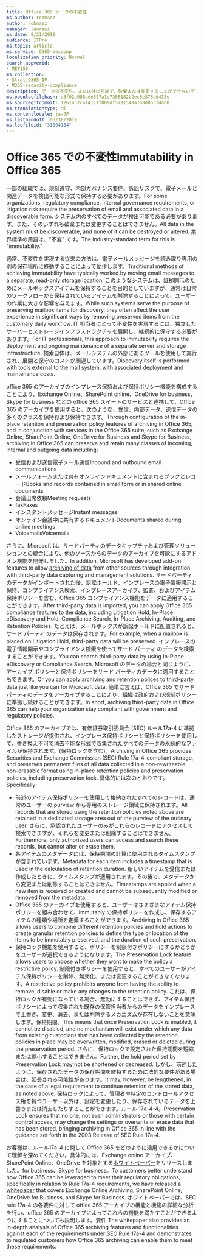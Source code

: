 ```yaml
---
title: Office 365 データの不変性
ms.author: robmazz
author: robmazz
manager: laurawi
ms.date: 8/21/2018
audience: ITPro
ms.topic: article
ms.service: O365-seccomp
localization_priority: Normal
search.appverid:
- MET150
ms.collection:
- Strat_O365_IP
- M365-security-compliance
description: データの不変性、または検出可能で、破棄または変更することができないデータを定義して説明します。
ms.openlocfilehash: d3f02a088ede557a1e7308182b2ec6e378cd418e
ms.sourcegitcommit: 1261a37c414111f869df5791548a768d853fda60
ms.translationtype: MT
ms.contentlocale: ja-JP
ms.lasthandoff: 03/30/2019
ms.locfileid: "31004154"
---
```

# <a name="immutability-in-office-365"></a><span data-ttu-id="eb279-103">Office 365 での不変性</span><span class="sxs-lookup"><span data-stu-id="eb279-103">Immutability in Office 365</span></span>
<span data-ttu-id="eb279-104">一部の組織では、規制遵守、内部ガバナンス要件、訴訟リスクで、電子メールと関連データを検出可能な形式で保持する必要があります。</span><span class="sxs-lookup"><span data-stu-id="eb279-104">For some organizations, regulatory compliance, internal governance requirements, or litigation risk require the preservation of email and associated data in a discoverable form.</span></span> <span data-ttu-id="eb279-105">システム内のすべてのデータが検出可能である必要があります。また、そのいずれも破棄または変更することはできません。</span><span class="sxs-lookup"><span data-stu-id="eb279-105">All data in the system must be discoverable, and none of it can be destroyed or altered.</span></span> <span data-ttu-id="eb279-106">業界標準の用語は、"不変" です。</span><span class="sxs-lookup"><span data-stu-id="eb279-106">The industry-standard term for this is "immutability."</span></span> 

<span data-ttu-id="eb279-107">通常、不変性を実現する従来の方法は、電子メールメッセージを読み取り専用の別の保存場所に移動することによって動作します。</span><span class="sxs-lookup"><span data-stu-id="eb279-107">Traditional methods of achieving immutability have typically worked by moving email messages to a separate, read-only storage location.</span></span> <span data-ttu-id="eb279-108">このようなシステムは、証拠開示のためにメールボックスアイテムを保持することを目的としていますが、通常は日常のワークフローから保持されているアイテムを削除することによって、ユーザーの作業に大きな影響を与えます。</span><span class="sxs-lookup"><span data-stu-id="eb279-108">While such systems serve the purpose of preserving mailbox items for discovery, they often affect the user experience in significant ways by removing preserved items from the customary daily workflow.</span></span> <span data-ttu-id="eb279-109">IT 担当者にとって不変性を実現するには、独立したサーバーとストレージインフラストラクチャを展開し、継続的に保守する必要があります。</span><span class="sxs-lookup"><span data-stu-id="eb279-109">For IT professionals, this approach to immutability requires the deployment and ongoing maintenance of a separate server and storage infrastructure.</span></span> <span data-ttu-id="eb279-110">検索自体は、メールシステムの外部にあるツールを使用して実行され、展開と保守のコストが関連しています。</span><span class="sxs-lookup"><span data-stu-id="eb279-110">Discovery itself is performed with tools external to the mail system, with associated deployment and maintenance costs.</span></span>

<span data-ttu-id="eb279-111">office 365 のアーカイブのインプレース保持および保持ポリシー機能を構成することにより、Exchange Online、SharePoint online、OneDrive for business、Skype for business などの office 365 スイートのサービスと連携して、Office 365 のアーカイブを使用すると、次のような、受信、内部データ、送信データの多くのクラスを保持および保持できます。</span><span class="sxs-lookup"><span data-stu-id="eb279-111">Through configuration of the in-place retention and preservation policy features of archiving in Office 365, and in conjunction with services in the Office 365 suite, such as Exchange Online, SharePoint Online, OneDrive for Business and Skype for Business, archiving in Office 365 can preserve and retain many classes of incoming, internal and outgoing data including:</span></span>
- <span data-ttu-id="eb279-112">受信および送信電子メール通信</span><span class="sxs-lookup"><span data-stu-id="eb279-112">Inbound and outbound email communications</span></span>
- <span data-ttu-id="eb279-113">メールフォームまたは共有オンラインドキュメントに含まれるブックとレコード</span><span class="sxs-lookup"><span data-stu-id="eb279-113">Books and records contained in email form or in shared online documents</span></span>
- <span data-ttu-id="eb279-114">会議出席依頼</span><span class="sxs-lookup"><span data-stu-id="eb279-114">Meeting requests</span></span>
- <span data-ttu-id="eb279-115">fax</span><span class="sxs-lookup"><span data-stu-id="eb279-115">Faxes</span></span>
- <span data-ttu-id="eb279-116">インスタントメッセージ</span><span class="sxs-lookup"><span data-stu-id="eb279-116">Instant messages</span></span>
- <span data-ttu-id="eb279-117">オンライン会議中に共有するドキュメント</span><span class="sxs-lookup"><span data-stu-id="eb279-117">Documents shared during online meetings</span></span>
- <span data-ttu-id="eb279-118">Voicemails</span><span class="sxs-lookup"><span data-stu-id="eb279-118">Voicemails</span></span>

<span data-ttu-id="eb279-119">さらに、Microsoft は、サードパーティのデータキャプチャおよび管理ソリューションとの統合により、他のソースからの[データのアーカイブ](https://support.office.com/article/Archiving-third-party-data-in-Office-365-0ce338d5-3666-4a18-86ab-c6910ff408cc)を可能にするアドオン機能を開発しました。</span><span class="sxs-lookup"><span data-stu-id="eb279-119">In addition, Microsoft has developed add-on features to allow [archiving of data](https://support.office.com/article/Archiving-third-party-data-in-Office-365-0ce338d5-3666-4a18-86ab-c6910ff408cc) from other sources through integration with third-party data capturing and management solutions.</span></span> <span data-ttu-id="eb279-120">サードパーティのデータがインポートされた後、訴訟ホールド、インプレースの電子情報開示と保持、コンプライアンス検索、インプレースアーカイブ、監査、およびアイテム保持ポリシーを含む、Office 365 コンプライアンス機能をデータに適用することができます。</span><span class="sxs-lookup"><span data-stu-id="eb279-120">After third-party data is imported, you can apply Office 365 compliance features to the data, including Litigation Hold, In-Place eDiscovery and Hold, Compliance Search, In-Place Archiving, Auditing, and Retention Policies.</span></span> <span data-ttu-id="eb279-121">たとえば、メールボックスが訴訟ホールドに配置されると、サード パーティ のデータは保存されます。</span><span class="sxs-lookup"><span data-stu-id="eb279-121">For example, when a mailbox is placed on Litigation Hold, third-party data will be preserved.</span></span> <span data-ttu-id="eb279-122">インプレースの電子情報開示やコンプライアンス検索を使ってサード パーティ のデータを検索することができます。</span><span class="sxs-lookup"><span data-stu-id="eb279-122">You can search third-party data by using In-Place eDiscovery or Compliance Search.</span></span> <span data-ttu-id="eb279-123">Microsoft のデータの場合と同じように、アーカイブ ポリシーと保持ポリシーをサード パーティのデータに適用することもできます。</span><span class="sxs-lookup"><span data-stu-id="eb279-123">Or you can apply archiving and retention polices to third-party data just like you can for Microsoft data.</span></span> <span data-ttu-id="eb279-124">簡単に言えば、Office 365 でサードパーティのデータをアーカイブすることにより、組織は政府および規制ポリシーに準拠し続けることができます。</span><span class="sxs-lookup"><span data-stu-id="eb279-124">In short, archiving third-party data in Office 365 can help your organization stay compliant with government and regulatory policies.</span></span>

<span data-ttu-id="eb279-125">Office 365 のアーカイブでは、有価証券取引委員会 (SEC) ルール17a-4 に準拠したストレージが提供され、インプレース保持ポリシーと保持ポリシーを使用して、書き換え不可で消去不能な形式で収集されたすべてのデータの永続的なファイルが保持されます。(保持ロックを含む)。</span><span class="sxs-lookup"><span data-stu-id="eb279-125">Archiving in Office 365 provides Securities and Exchange Commission (SEC) Rule 17a-4-compliant storage, and preserves permanent files of all data collected in a non-rewriteable, non-erasable format using in-place retention policies and preservation policies, including preservation lock.</span></span> <span data-ttu-id="eb279-126">具体的には次のとおりです。</span><span class="sxs-lookup"><span data-stu-id="eb279-126">Specifically:</span></span>
- <span data-ttu-id="eb279-127">前述のアイテム保持ポリシーを使用して格納されたすべてのレコードは、通常のユーザーの purview から専用のストレージ領域に保持されます。</span><span class="sxs-lookup"><span data-stu-id="eb279-127">All records that are stored using the retention policies noted above are retained in a dedicated storage area out of the purview of the ordinary user.</span></span> <span data-ttu-id="eb279-128">さらに、承認されたユーザーのみがこれらのレコードにアクセスして検索できますが、それらを変更または削除することはできません。</span><span class="sxs-lookup"><span data-stu-id="eb279-128">Furthermore, only authorized users can access and search these records, but cannot alter or erase them.</span></span>
- <span data-ttu-id="eb279-129">各アイテムのメタデータには、保持期間の計算に使用されるタイムスタンプが含まれています。</span><span class="sxs-lookup"><span data-stu-id="eb279-129">Metadata for each item includes a timestamp that is used in the calculation of retention duration.</span></span> <span data-ttu-id="eb279-130">新しいアイテムを受信または作成したときに、タイムスタンプが適用されます。その後で、メタデータから変更または削除することはできません。</span><span class="sxs-lookup"><span data-stu-id="eb279-130">Timestamps are applied when a new item is received or created and cannot be subsequently modified or removed from the metadata.</span></span>
- <span data-ttu-id="eb279-131">Office 365 のアーカイブを使用すると、ユーザーはさまざまなアイテム保持ポリシーを組み合わせて、immutably の保持ポリシーを作成し、保存するアイテムの種類や場所を定義することができます。</span><span class="sxs-lookup"><span data-stu-id="eb279-131">Archiving in Office 365 allows users to combine different retention policies and hold actions to create granular retention policies to define the type or location of the items to be immutably preserved, and the duration of such preservation.</span></span>
- <span data-ttu-id="eb279-132">保持ロック機能を使用すると、ポリシーを制限付きポリシーにするかどうかをユーザーが選択できるようになります。</span><span class="sxs-lookup"><span data-stu-id="eb279-132">The Preservation Lock feature allows users to choose whether they want to make the policy a restrictive policy.</span></span> <span data-ttu-id="eb279-133">制限付きポリシーを使用すると、すべてのユーザーがアイテム保持ポリシーを削除、無効化、または変更することができなくなります。</span><span class="sxs-lookup"><span data-stu-id="eb279-133">A restrictive policy prohibits anyone from having the ability to remove, disable or make any changes to the retention policy.</span></span> <span data-ttu-id="eb279-134">これは、保持ロックが有効になっている場合、無効にすることはできず、アイテム保持ポリシーによって収集された既存の保管担当者からのデータをインプレースで上書き、変更、消去、または削除するメカニズムが存在しないことを意味します。保持期間。</span><span class="sxs-lookup"><span data-stu-id="eb279-134">This means that once Preservation Lock is enabled, it cannot be disabled, and no mechanism will exist under which any data from existing custodians that has been collected by the retention policies in place may be overwritten, modified, erased or deleted during the preservation period.</span></span> <span data-ttu-id="eb279-135">さらに、保持ロックで設定された保持期間を短縮または縮小することはできません。</span><span class="sxs-lookup"><span data-stu-id="eb279-135">Further, the hold period set by Preservation Lock may not be shortened or decreased.</span></span> <span data-ttu-id="eb279-136">しかし、前述したように、保存されたデータの保存期間を維持するために法的な要件がある場合は、延長される可能性があります。</span><span class="sxs-lookup"><span data-stu-id="eb279-136">It may, however, be lengthened, in the case of a legal requirement to continue retention of the stored data, as noted above.</span></span> <span data-ttu-id="eb279-137">保持ロックによって、管理者や特定のコントロールアクセス権を持つユーザー以外は、設定を変更したり、保存されているデータを上書きまたは消去したりすることができます。ルール 17a-4-4。</span><span class="sxs-lookup"><span data-stu-id="eb279-137">Preservation Lock ensures that no one, not even administrators or those with certain control access, may change the settings or overwrite or erase data that has been stored, bringing archiving in Office 365 in line with the guidance set forth in the 2003 Release of SEC Rule 17a-4.</span></span>

<span data-ttu-id="eb279-138">お客様は、ルール17a-4 に関して Office 365 をどのように活用できるかについて理解を深めてください。具体的には、Exchange online アーカイブ、SharePoint Online、OneDrive を対象とする[ホワイトペーパー](https://go.microsoft.com/fwlink/?linkid=830440)をリリースしました。for business、Skype for business。</span><span class="sxs-lookup"><span data-stu-id="eb279-138">To customers better understand how Office 365 can be leveraged to meet their regulatory obligations, specifically in relation to Rule 17a-4 requirements, we have released a [whitepaper](https://go.microsoft.com/fwlink/?linkid=830440) that covers Exchange Online Archiving, SharePoint Online, OneDrive for Business, and Skype for Business.</span></span> <span data-ttu-id="eb279-139">ホワイトペーパーでは、SEC rule 17a-4 の各要件に対して office 365 アーカイブの機能と機能の詳細な分析を行い、office 365 のアーカイブによってこれらの機能を満たすことができるようにすることについても説明します。要件.</span><span class="sxs-lookup"><span data-stu-id="eb279-139">The whitepaper also provides an in-depth analysis of Office 365 archiving features and functionalities against each of the requirements under SEC Rule 17a-4 and demonstrates to regulated customers how Office 365 archiving can enable them to meet these requirements.</span></span>